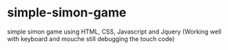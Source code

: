 # simple-simon-game
simple simon game using HTML, CSS, Javascript and Jquery
(Working well with keyboard and mouche still debugging the touch code)
